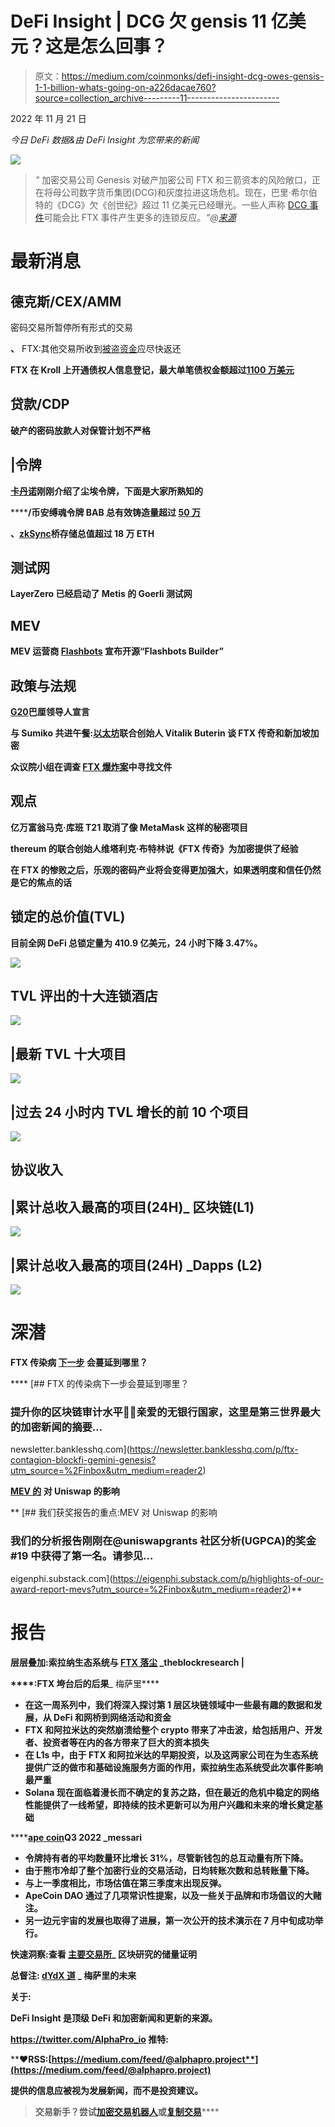 # DeFi Insight | DCG 欠 gensis 11 亿美元？这是怎么回事？

> 原文：<https://medium.com/coinmonks/defi-insight-dcg-owes-gensis-1-1-billion-whats-going-on-a226dacae760?source=collection_archive---------11----------------------->

2022 年 11 月 21 日

*今日 DeFi 数据&由 DeFi Insight 为您带来的新闻*

![](img/4d8a5c6516096227e498c6c2162a5461.png)

> *"* 加密交易公司 Genesis 对破产加密公司 FTX 和三箭资本的风险敞口，正在将母公司数字货币集团(DCG)和灰度拉进这场危机。现在，巴里·希尔伯特的《DCG》欠《创世纪》超过 11 亿美元已经曝光。一些人声称 [DCG 事件](https://coingape.com/barry-silberts-dcg-genesis-fallout-could-be-worse-than-ftx-heres-why/)可能会比 FTX 事件产生更多的连锁反应。*“@*[*来源*](https://twitter.com/AP_ArchPublic/status/1594386225200234496)

# 最新消息

## 德克斯/CEX/AMM

密码交易所暂停所有形式的交易

**、** FTX:其他交易所收到[被盗资金](https://twitter.com/FTX_Official/status/1594354846370758657)应尽快返还

**FTX 在 Kroll 上开通债权人信息登记，最大单笔债权金额超过[1100 万美元](https://cases.ra.kroll.com/FTX/Home-ClaimInfo)**

## **贷款/CDP**

**破产的密码放款人对保管计划不严格**

## **|令牌**

****[卡丹诺](https://u.today/cardano-just-introduced-dust-token-heres-what-is-known)刚刚介绍了尘埃令牌，下面是大家所熟知的****

******/**币安缚魂令牌 BAB 总有效铸造量超过 [50 万](https://dune.com/David_C/binance-soulbound-token)****

******、**[zkSync](https://dune.com/kentsmallt/Arbitrum-Optimism-zkSync-Bridge-Stats)桥存储总值超过 18 万 ETH****

## ****测试网****

****LayerZero 已经启动了 Metis 的 Goerli 测试网****

## ****MEV****

******MEV 运营商 [Flashbots](https://github.com/flashbots/builder) 宣布开源“Flashbots Builder”******

## ******政策与法规******

********[**G20**](https://www.whitehouse.gov/briefing-room/statements-releases/2022/11/16/g20-bali-leaders-declaration/)**巴厘领导人宣言**********

********与 Sumiko 共进午餐:[以太坊](https://www.straitstimes.com/singapore/good-ways-and-bad-ways-to-deal-with-crypto-says-ethereum-founder-vitalik-buterin)联合创始人 Vitalik Buterin 谈 FTX 传奇和新加坡加密********

********众议院小组在调查 [FTX 爆炸案](https://www.bloomberg.com/news/articles/2022-11-18/house-panel-seeks-documents-in-investigation-on-ftx-blowup)中寻找文件********

## ******观点******

******亿万富翁马克·库班 T21 取消了像 MetaMask 这样的秘密项目******

******thereum 的联合创始人维塔利克·布特林说《FTX 传奇》为加密提供了经验******

******在 FTX 的惨败之后，乐观的密码产业将会变得更加强大，如果透明度和信任仍然是它的焦点的话******

## ******锁定的总价值(TVL)******

******目前全网 DeFi 总锁定量为 410.9 亿美元，24 小时下降 3.47%。******

******![](img/8687826350c10357fb0ce3a2e96854d9.png)******

## ******TVL 评出的十大连锁酒店******

******![](img/68cf380657a5e89c7d18f10b11620cc4.png)******

## ******|最新 TVL 十大项目******

******![](img/529b77687602714d008f6f9007853947.png)******

## ******|过去 24 小时内 TVL 增长的前 10 个项目******

******![](img/f4c927e55d2e80121a1d1aabfb2d102e.png)******

## ******协议收入******

## ******|累计总收入最高的项目(24H)_ 区块链(L1)******

******![](img/6c8cc7fc8a330288417d56b49ace7e20.png)******

## ******|累计总收入最高的项目(24H) _Dapps (L2)******

******![](img/110160f2f43b54cbace85ad115ea4acf.png)******

# ******深潜******

********FTX 传染病** [**下一步**](https://newsletter.banklesshq.com/p/ftx-contagion-blockfi-gemini-genesis?utm_source=%2Finbox&utm_medium=reader2) **会蔓延到哪里？********

****[](https://newsletter.banklesshq.com/p/ftx-contagion-blockfi-gemini-genesis?utm_source=%2Finbox&utm_medium=reader2) [## FTX 的传染病下一步会蔓延到哪里？

### 提升你的区块链审计水平👨‍💻亲爱的无银行国家，这里是第三世界最大的加密新闻的摘要…

newsletter.banklesshq.com](https://newsletter.banklesshq.com/p/ftx-contagion-blockfi-gemini-genesis?utm_source=%2Finbox&utm_medium=reader2) 

**[**MEV 的**](https://eigenphi.substack.com/p/highlights-of-our-award-report-mevs?utm_source=%2Finbox&utm_medium=reader2) **对 Uniswap 的影响****

**[](https://eigenphi.substack.com/p/highlights-of-our-award-report-mevs?utm_source=%2Finbox&utm_medium=reader2) [## 我们获奖报告的重点:MEV 对 Uniswap 的影响

### 我们的分析报告刚刚在@uniswapgrants 社区分析(UGPCA)的奖金#19 中获得了第一名。请参见…

eigenphi.substack.com](https://eigenphi.substack.com/p/highlights-of-our-award-report-mevs?utm_source=%2Finbox&utm_medium=reader2)** 

# **报告**

****层层叠加:索拉纳生态系统与** [**FTX 落尘**](https://www.theblockresearch.com/layer-by-layer-solana-ecosystem-contends-with-ftx-fallout-188306) _theblockresearch |**

**[](https://messari.io/report/solana-defi-ramifications-post-ftx-collapse?referrer=all-research)****:FTX 垮台后的后果**_ 梅萨里****

*   ****在这一周系列中，我们将深入探讨第 1 层区块链领域中一些最有趣的数据和发展，从 DeFi 和网桥到网络活动和资金****
*   ****FTX 和阿拉米达的突然崩溃给整个 crypto 带来了冲击波，给包括用户、开发者、投资者等在内的各方带来了巨大的资本损失****
*   ****在 L1s 中，由于 FTX 和阿拉米达的早期投资，以及这两家公司在为生态系统提供广泛的做市和基础设施服务方面的作用，索拉纳生态系统受此次事件影响最严重****
*   ****Solana 现在面临着漫长而不确定的复苏之路，但在最近的危机中稳定的网络性能提供了一线希望，即持续的技术更新可以为用户兴趣和未来的增长奠定基础****

******[**ape coin**](https://messari.io/report/state-of-apecoin-q3-2022?referrer=all-research)**Q3 2022 _**messari******

*   ****令牌持有者的平均数量环比增长 31%，尽管新钱包的总互动量有所下降。****
*   ****由于熊市冷却了整个加密行业的交易活动，日均转账次数和总转账量下降。****
*   ****与上一季度相比，市场估值在第三季度末出现反弹。****
*   ****ApeCoin DAO 通过了几项常识性提案，以及一些关于品牌和市场倡议的大赌注。****
*   ****另一边元宇宙的发展也取得了进展，第一次公开的技术演示在 7 月中旬成功举行。****

******快速洞察:查看** [**主要交易所**](https://www.theblockresearch.com/rapid-insights-looking-into-proof-of-reserves-of-major-exchanges-188063)_ 区块研究的储量证明****

******总督注:** [**dYdX 道**](https://messari.io/report/governor-note-dydx-dao?referrer=all-research) **_** 梅萨里的未来****

******关于:******

****DeFi Insight 是顶级 DeFi 和加密新闻和更新的来源。****

******https://twitter.com/AlphaPro_io 推特:**[](https://twitter.com/AlphaPro_io)****

********❤RSS:**[**https://medium.com/feed/@alphapro.project**](https://medium.com/feed/@alphapro.project)******

****提供的信息应被视为发展新闻，而不是投资建议。****

> ****交易新手？尝试[加密交易机器人](/coinmonks/crypto-trading-bot-c2ffce8acb2a)或[复制交易](/coinmonks/top-10-crypto-copy-trading-platforms-for-beginners-d0c37c7d698c)********